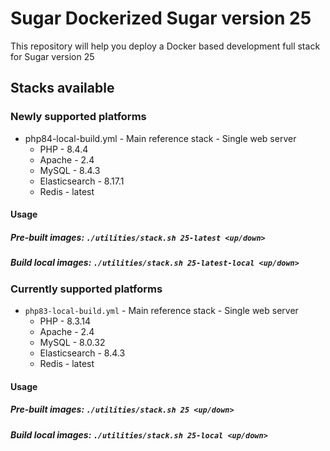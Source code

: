# Sugar Dockerized Sugar version 25
This repository will help you deploy a Docker based development full stack for Sugar version 25

## Stacks available
### Newly supported platforms
* php84-local-build.yml - Main reference stack - Single web server
    * PHP - 8.4.4
    * Apache - 2.4
    * MySQL - 8.4.3
    * Elasticsearch - 8.17.1
    * Redis - latest
#### Usage
##### Pre-built images: `./utilities/stack.sh 25-latest <up/down>`
##### Build local images: `./utilities/stack.sh 25-latest-local <up/down>`

### Currently supported platforms
* `php83-local-build.yml` - Main reference stack - Single web server
    * PHP - 8.3.14
    * Apache - 2.4
    * MySQL - 8.0.32
    * Elasticsearch - 8.4.3
    * Redis - latest

#### Usage
##### Pre-built images: `./utilities/stack.sh 25 <up/down>`
##### Build local images: `./utilities/stack.sh 25-local <up/down>`
